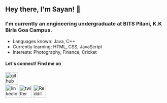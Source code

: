 ## Hey there, I'm **Sayan**! 👋

### I'm currently an engineering undergraduate at BITS Pilani, K.K Birla Goa Campus. 

- Languages known: Java, C++
- Currently learning: HTML, CSS, JavaScript
- Interests: Photography, Finance, Cricket

#### Let's connect! Find me on
[<img src='https://cdn.jsdelivr.net/npm/simple-icons@3.0.1/icons/github.svg' alt='github' height='40'>](https://github.com/sayawn)                
[<img src='https://cdn.jsdelivr.net/npm/simple-icons@3.0.1/icons/linkedin.svg' alt='linkedin' height='40'>](https://www.linkedin.com/in/sayawn/)                                   [<img src='https://cdn.jsdelivr.net/npm/simple-icons@3.0.1/icons/twitter.svg' alt='twitter' height='40'>](https://twitter.com/sayawn_)                                             [<img src='https://cdn.jsdelivr.net/npm/simple-icons@3.0.1/icons/reddit.svg' alt='Reddit' height='40'>](https://www.reddit.com/user/sayawn_)  
 
